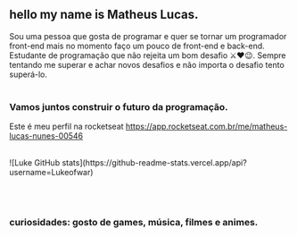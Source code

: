 ## hello my name is Matheus Lucas.

Sou uma pessoa que gosta de programar e quer se tornar um programador front-end 
mais no momento faço um pouco de front-end e back-end.
<br/>
Estudante de programação que não rejeita um bom desafio ⚔❤😉.
Sempre tentando me superar e achar novos desafios e não importa o desafio tento superá-lo.
<br/><br/>
### Vamos juntos construir o futuro da programação.

Este é meu perfil na rocketseat https://app.rocketseat.com.br/me/matheus-lucas-nunes-00546



<br/>
 ![Luke GitHub stats](https://github-readme-stats.vercel.app/api?username=Lukeofwar)

<br/><br/>
### curiosidades: gosto de games, música, filmes e animes.




